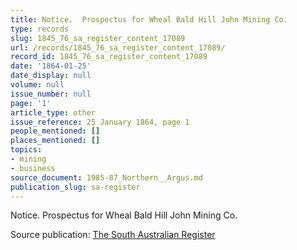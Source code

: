 ```yaml
---
title: Notice.  Prospectus for Wheal Bald Hill John Mining Co.
type: records
slug: 1845_76_sa_register_content_17089
url: /records/1845_76_sa_register_content_17089/
record_id: 1845_76_sa_register_content_17089
date: '1864-01-25'
date_display: null
volume: null
issue_number: null
page: '1'
article_type: other
issue_reference: 25 January 1864, page 1
people_mentioned: []
places_mentioned: []
topics:
- mining
- business
source_document: 1985-87_Northern__Argus.md
publication_slug: sa-register
---
```


Notice.  Prospectus for Wheal Bald Hill John Mining Co.

Source publication: [The South Australian Register](/publications/sa-register/)
